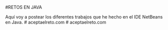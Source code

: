 #RETOS EN JAVA

Aquí voy a postear los diferentes trabajos que he hecho en el IDE NetBeans en Java.
 
#   a c e p t a e l r e t o . c o m  
 #   a c e p t a e l r e t o . c o m  
 